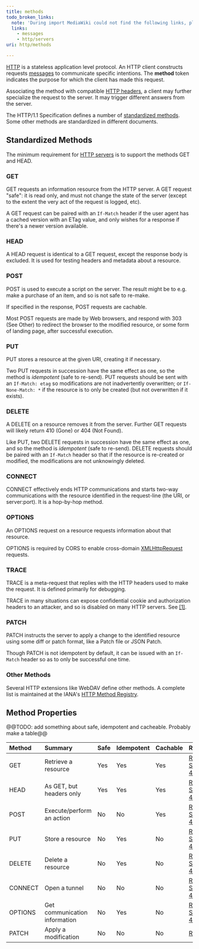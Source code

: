 ```yaml
---
title: methods
todo_broken_links:
  note: 'During import MediaWiki could not find the following links, please fix and adjust this list.'
  links:
    - messages
    - http/servers
uri: http/methods

---
```

[HTTP](/concepts/protocols/http) is a stateless application level protocol. An HTTP client constructs requests [messages](/w/index.php?title=messages&action=edit&redlink=1) to communicate specific intentions. The **method** token indicates the purpose for which the client has made this request.

Associating the method with compatible [HTTP headers](/http/headers), a client may further specialize the request to the server. It may trigger different answers from the server.

The HTTP/1.1 Specification defines a number of [standardized methods](http://tools.ietf.org/html/rfc7231#section-4.1). Some other methods are standardized in different documents.

## Standardized Methods

The minimum requirement for [HTTP servers](/w/index.php?title=http/servers&action=edit&redlink=1) is to support the methods GET and HEAD.

### GET

GET requests an information resource from the HTTP server. A GET request "safe": it is read only, and must not change the state of the server (except to the extent the very act of the request is logged, etc).

A GET request can be paired with an `If-Match` header if the user agent has a cached version with an ETag value, and only wishes for a response if there's a newer version available.

### HEAD

A HEAD request is identical to a GET request, except the response body is excluded. It is used for testing headers and metadata about a resource.

### POST

POST is used to execute a script on the server. The result might be to e.g. make a purchase of an item, and so is not safe to re-make.

If specified in the response, POST requests are cachable.

Most POST requests are made by Web browsers, and respond with 303 (See Other) to redirect the browser to the modified resource, or some form of landing page, after successful execution.

### PUT

PUT stores a resource at the given URI, creating it if necessary.

Two PUT requests in succession have the same effect as one, so the method is *idempotent* (safe to re-send). PUT requests should be sent with an `If-Match: etag` so modifications are not inadvertently overwritten; or `If-None-Match: *` if the resource is to only be created (but not overwritten if it exists).

### DELETE

A DELETE on a resource removes it from the server. Further GET requests will likely return 410 (Gone) or 404 (Not Found).

Like PUT, two DELETE requests in succession have the same effect as one, and so the method is *idempotent* (safe to re-send). DELETE requests should be paired with an `If-Match` header so that if the resource is re-created or modified, the modifications are not unknowingly deleted.

### CONNECT

CONNECT effectively ends HTTP communications and starts two-way communications with the resource identified in the request-line (the URI, or server:port). It is a hop-by-hop method.

### OPTIONS

An OPTIONS request on a resource requests information about that resource.

OPTIONS is required by CORS to enable cross-domain [XMLHttpRequest](/apis/xhr) requests.

### TRACE

TRACE is a meta-request that replies with the HTTP headers used to make the request. It is defined primarily for debugging.

TRACE in many situations can expose confidential cookie and authorization headers to an attacker, and so is disabled on many HTTP servers. See [[1]](http://www.kb.cert.org/vuls/id/867593).

### PATCH

PATCH instructs the server to apply a change to the identified resource using some diff or patch format, like a Patch file or JSON Patch.

Though PATCH is not idempotent by default, it can be issued with an `If-Match` header so as to only be successful one time.

### Other Methods

Several HTTP extensions like WebDAV define other methods. A complete list is maintained at the IANA's [HTTP Method Registry](http://www.iana.org/assignments/http-methods/http-methods.xhtml).

## Method Properties

@@TODO: add something about safe, idempotent and cacheable. Probably make a table@@

|Method|Summary|Safe|Idempotent|Cachable|Reference|
|:-----|:------|:---|:---------|:-------|:--------|
|GET|Retrieve a resource|Yes|Yes|Yes|[RFC7231, Section 4.3.1](http://tools.ietf.org/html/rfc7231#section-4.3.1)|
|HEAD|As GET, but headers only|Yes|Yes|Yes|[RFC7231, Section 4.3.2](http://tools.ietf.org/html/rfc7231#section-4.3.2)|
|POST|Execute/perform an action|No|No|Yes|[RFC7231, Section 4.3.3](http://tools.ietf.org/html/rfc7231#section-4.3.3)|
|PUT|Store a resource|No|Yes|No|[RFC7231, Section 4.3.4](http://tools.ietf.org/html/rfc7231#section-4.3.4)|
|DELETE|Delete a resource|No|Yes|No|[RFC7231, Section 4.3.6](http://tools.ietf.org/html/rfc7231#section-4.3.6)|
|CONNECT|Open a tunnel|No|No|No|[RFC7231, Section 4.3.6](http://tools.ietf.org/html/rfc7231#section-4.3.6)|
|OPTIONS|Get communication information|No|Yes|No|[RFC7231, Section 4.3.7](http://tools.ietf.org/html/rfc7231#section-4.3.7)|
|PATCH|Apply a modification|No|No|No|[RFC5789](http://tools.ietf.org/html/rfc5789)|

